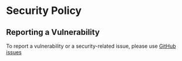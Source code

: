 # Security Policy

## Reporting a Vulnerability

To report a vulnerability or a security-related issue, please use [GitHub issues](https://github.com/krec05/krec-box/issues)
